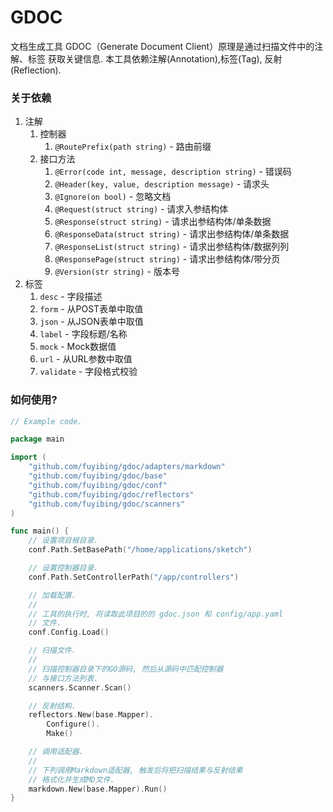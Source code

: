 # GDOC

文档生成工具 GDOC（Generate Document Client）原理是通过扫描文件中的注解、标签
获取关键信息. 本工具依赖注解(Annotation),标签(Tag), 反射(Reflection).

### 关于依赖

1. 注解
    1. 控制器
        1. `@RoutePrefix(path string)` - 路由前缀
    2. 接口方法
        1. `@Error(code int, message, description string)` - 错误码
        2. `@Header(key, value, description message)` - 请求头
        3. `@Ignore(on bool)` - 忽略文档
        4. `@Request(struct string)` - 请求入参结构体
        5. `@Response(struct string)` - 请求出参结构体/单条数据
        6. `@ResponseData(struct string)` - 请求出参结构体/单条数据
        7. `@ResponseList(struct string)` - 请求出参结构体/数据列列
        8. `@ResponsePage(struct string)` - 请求出参结构体/带分页
        9. `@Version(str string)` - 版本号
2. 标签
    1. `desc` - 字段描述
    2. `form` - 从POST表单中取值
    3. `json` - 从JSON表单中取值
    4. `label` - 字段标题/名称
    5. `mock` - Mock数据值
    6. `url` - 从URL参数中取值
    7. `validate` - 字段格式校验

### 如何使用?

```go
// Example code.

package main

import (
	"github.com/fuyibing/gdoc/adapters/markdown"
	"github.com/fuyibing/gdoc/base"
	"github.com/fuyibing/gdoc/conf"
	"github.com/fuyibing/gdoc/reflectors"
	"github.com/fuyibing/gdoc/scanners"
)

func main() {
	// 设置项目根目录.
	conf.Path.SetBasePath("/home/applications/sketch")

	// 设置控制器目录.
	conf.Path.SetControllerPath("/app/controllers")

	// 加载配置.
	// 
	// 工具的执行时, 将读取此项目的的 gdoc.json 和 config/app.yaml
	// 文件.
	conf.Config.Load()

	// 扫描文件.
	//
	// 扫描控制器目录下的GO源码, 然后从源码中匹配控制器
	// 与接口方法列表.
	scanners.Scanner.Scan()

	// 反射结构.
	reflectors.New(base.Mapper).
		Configure().
		Make()

	// 调用适配器.
	//
	// 下列调用Markdown适配器, 触发后将把扫描结果与反射结果
	// 格式化并生成MD文件.
	markdown.New(base.Mapper).Run()
}
```


